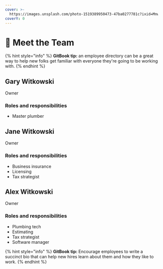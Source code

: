 ```yaml
---
cover: >-
  https://images.unsplash.com/photo-1519389950473-47ba0277781c?ixid=MnwxMjA3fDB8MHxwaG90by1wYWdlfHx8fGVufDB8fHx8&ixlib=rb-1.2.1&auto=format&fit=crop&w=2970&q=80
coverY: 0
---
```


# 👋 Meet the Team

{% hint style="info" %}
**GitBook tip:** an employee directory can be a great way to help new folks get familiar with everyone they're going to be working with.
{% endhint %}

## Gary Witkowski

Owner

### Roles and responsibilities
* Master plumber

## Jane Witkowski

Owner

### Roles and responsibilities
* Business insurance
* Licensing
* Tax strategist

## Alex Witkowski

Owner

### Roles and responsibilities
* Plumbing tech
* Estimating
* Tax strategist
* Software manager

{% hint style="info" %}
**GitBook tip:** Encourage employees to write a succinct bio that can help new hires learn about them and how they like to work.
{% endhint %}
